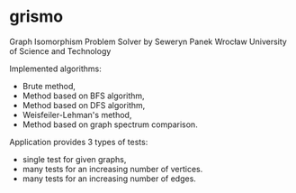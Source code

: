 # grismo
Graph Isomorphism Problem Solver
by Seweryn Panek
Wrocław University of Science and Technology

Implemented algorithms:
* Brute method,
* Method based on BFS algorithm,
* Method based on DFS algorithm,
* Weisfeiler-Lehman's method,
* Method based on graph spectrum comparison.

Application provides 3 types of tests:
* single test for given graphs,
* many tests for an increasing number of vertices.
* many tests for an increasing number of edges.

